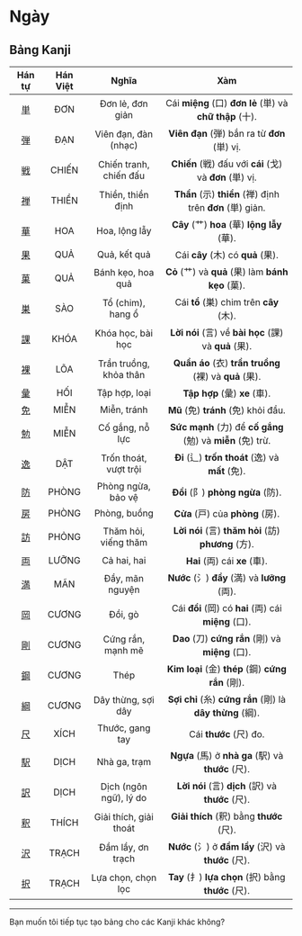 # Ngày

## Bảng Kanji

| Hán tự | Hán Việt | Nghĩa | Xàm |
| :---: | :---: | :---: | :---: |
| [<span class="stroke-order">単</span>](https://mazii.net/vi-VN/search/kanji/javi/%E5%8D%98) | ĐƠN | Đơn lẻ, đơn giản | Cái **miệng** (口) **đơn lẻ** (単) và **chữ thập** (十). |
| [<span class="stroke-order">弾</span>](https://mazii.net/vi-VN/search/kanji/javi/%E5%BC%BE) | ĐẠN | Viên đạn, đàn (nhạc) | **Viên đạn** (弾) bắn ra từ **đơn** (単) vị. |
| [<span class="stroke-order">戦</span>](https://mazii.net/vi-VN/search/kanji/javi/%E6%88%A6) | CHIẾN | Chiến tranh, chiến đấu | **Chiến** (戦) đấu với **cái** (戈) và **đơn** (単) vị. |
| [<span class="stroke-order">禅</span>](https://mazii.net/vi-VN/search/kanji/javi/%E7%A6%85) | THIỀN | Thiền, thiền định | **Thần** (示) **thiền** (禅) định trên **đơn** (単) giản. |
| [<span class="stroke-order">華</span>](https://mazii.net/vi-VN/search/kanji/javi/%E8%8F%AF) | HOA | Hoa, lộng lẫy | **Cây** (艹) **hoa** (華) **lộng lẫy** (華). |
| [<span class="stroke-order">果</span>](https://mazii.net/vi-VN/search/kanji/javi/%E6%9E%9C) | QUẢ | Quả, kết quả | Cái **cây** (木) có **quả** (果). |
| [<span class="stroke-order">菓</span>](https://mazii.net/vi-VN/search/kanji/javi/%E8%8F%93) | QUẢ | Bánh kẹo, hoa quả | **Cỏ** (艹) và **quả** (果) làm **bánh kẹo** (菓). |
| [<span class="stroke-order">巣</span>](https://mazii.net/vi-VN/search/kanji/javi/%E5%B7%A3) | SÀO | Tổ (chim), hang ổ | Cái **tổ** (巣) chim trên **cây** (木). |
| [<span class="stroke-order">課</span>](https://mazii.net/vi-VN/search/kanji/javi/%E8%AA%B2) | KHÓA | Khóa học, bài học | **Lời nói** (言) về **bài học** (課) và **quả** (果). |
| [<span class="stroke-order">裸</span>](https://mazii.net/vi-VN/search/kanji/javi/%E8%A3%B8) | LÕA | Trần truồng, khỏa thân | **Quần áo** (衣) **trần truồng** (裸) và **quả** (果). |
| [<span class="stroke-order">彙</span>](https://mazii.net/vi-VN/search/kanji/javi/%E5%BD%99) | HỐI | Tập hợp, loại | **Tập hợp** (彙) **xe** (車). |
| [<span class="stroke-order">免</span>](https://mazii.net/vi-VN/search/kanji/javi/%E5%85%8D) | MIỄN | Miễn, tránh | **Mũ** (免) **tránh** (免) khỏi đầu. |
| [<span class="stroke-order">勉</span>](https://mazii.net/vi-VN/search/kanji/javi/%E5%8B%89) | MIỄN | Cố gắng, nỗ lực | **Sức mạnh** (力) để **cố gắng** (勉) và **miễn** (免) trừ. |
| [<span class="stroke-order">逸</span>](https://mazii.net/vi-VN/search/kanji/javi/%E9%80%B8) | DẬT | Trốn thoát, vượt trội | **Đi** (辶) **trốn thoát** (逸) và **mất** (免). |
| [<span class="stroke-order">防</span>](https://mazii.net/vi-VN/search/kanji/javi/%E9%98%B2) | PHÒNG | Phòng ngừa, bảo vệ | **Đồi** (阝) **phòng ngừa** (防). |
| [<span class="stroke-order">房</span>](https://mazii.net/vi-VN/search/kanji/javi/%E6%88%BF) | PHÒNG | Phòng, buồng | **Cửa** (戸) của **phòng** (房). |
| [<span class="stroke-order">訪</span>](https://mazii.net/vi-VN/search/kanji/javi/%E8%A8%AA) | PHỎNG | Thăm hỏi, viếng thăm | **Lời nói** (言) **thăm hỏi** (訪) **phương** (方). |
| [<span class="stroke-order">両</span>](https://mazii.net/vi-VN/search/kanji/javi/%E4%B8%A1) | LƯỠNG | Cả hai, hai | **Hai** (両) cái **xe** (車). |
| [<span class="stroke-order">満</span>](https://mazii.net/vi-VN/search/kanji/javi/%E6%BA%80) | MÃN | Đầy, mãn nguyện | **Nước** (氵) **đầy** (満) và **lưỡng** (両). |
| [<span class="stroke-order">岡</span>](https://mazii.net/vi-VN/search/kanji/javi/%E5%B2%A1) | CƯƠNG | Đồi, gò | Cái **đồi** (岡) có **hai** (両) cái **miệng** (口). |
| [<span class="stroke-order">剛</span>](https://mazii.net/vi-VN/search/kanji/javi/%E5%89%9B) | CƯƠNG | Cứng rắn, mạnh mẽ | **Dao** (刀) **cứng rắn** (剛) và **miệng** (口). |
| [<span class="stroke-order">鋼</span>](https://mazii.net/vi-VN/search/kanji/javi/%E9%8B%BC) | CƯƠNG | Thép | **Kim loại** (金) **thép** (鋼) **cứng rắn** (剛). |
| [<span class="stroke-order">綱</span>](https://mazii.net/vi-VN/search/kanji/javi/%E7%B6%B1) | CƯƠNG | Dây thừng, sợi dây | **Sợi chỉ** (糸) **cứng rắn** (剛) là **dây thừng** (綱). |
| [<span class="stroke-order">尺</span>](https://mazii.net/vi-VN/search/kanji/javi/%E5%B0%BA) | XÍCH | Thước, gang tay | Cái **thước** (尺) đo. |
| [<span class="stroke-order">駅</span>](https://mazii.net/vi-VN/search/kanji/javi/%E9%A7%85) | DỊCH | Nhà ga, trạm | **Ngựa** (馬) ở **nhà ga** (駅) và **thước** (尺). |
| [<span class="stroke-order">訳</span>](https://mazii.net/vi-VN/search/kanji/javi/%E8%A8%B3) | DỊCH | Dịch (ngôn ngữ), lý do | **Lời nói** (言) **dịch** (訳) và **thước** (尺). |
| [<span class="stroke-order">釈</span>](https://mazii.net/vi-VN/search/kanji/javi/%E9%87%88) | THÍCH | Giải thích, giải thoát | **Giải thích** (釈) bằng **thước** (尺). |
| [<span class="stroke-order">沢</span>](https://mazii.net/vi-VN/search/kanji/javi/%E6%B2%A2) | TRẠCH | Đầm lầy, ơn trạch | **Nước** (氵) ở **đầm lầy** (沢) và **thước** (尺). |
| [<span class="stroke-order">択</span>](https://mazii.net/vi-VN/search/kanji/javi/%E6%8A%9E) | TRẠCH | Lựa chọn, chọn lọc | **Tay** (扌) **lựa chọn** (択) bằng **thước** (尺). |

----

Bạn muốn tôi tiếp tục tạo bảng cho các Kanji khác không?